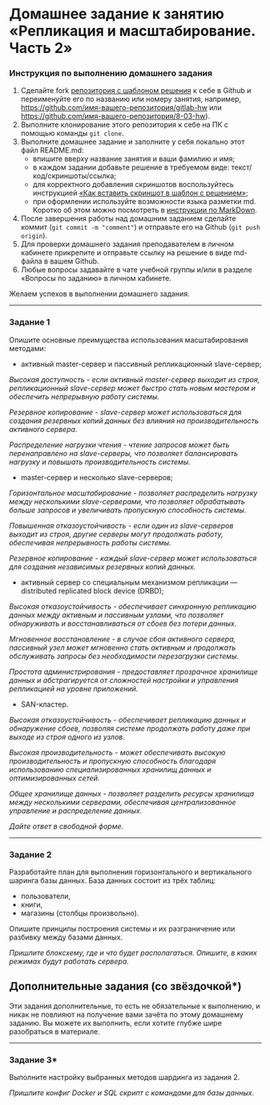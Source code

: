 # Домашнее задание к занятию «Репликация и масштабирование. Часть 2»

### Инструкция по выполнению домашнего задания

1. Сделайте fork [репозитория c шаблоном решения](https://github.com/netology-code/sys-pattern-homework) к себе в Github и переименуйте его по названию или номеру занятия, например, https://github.com/имя-вашего-репозитория/gitlab-hw или https://github.com/имя-вашего-репозитория/8-03-hw).
2. Выполните клонирование этого репозитория к себе на ПК с помощью команды `git clone`.
3. Выполните домашнее задание и заполните у себя локально этот файл README.md:
   - впишите вверху название занятия и ваши фамилию и имя;
   - в каждом задании добавьте решение в требуемом виде: текст/код/скриншоты/ссылка;
   - для корректного добавления скриншотов воспользуйтесь инструкцией [«Как вставить скриншот в шаблон с решением»](https://github.com/netology-code/sys-pattern-homework/blob/main/screen-instruction.md);
   - при оформлении используйте возможности языка разметки md. Коротко об этом можно посмотреть в [инструкции по MarkDown](https://github.com/netology-code/sys-pattern-homework/blob/main/md-instruction.md).
4. После завершения работы над домашним заданием сделайте коммит (`git commit -m "comment"`) и отправьте его на Github (`git push origin`).
5. Для проверки домашнего задания преподавателем в личном кабинете прикрепите и отправьте ссылку на решение в виде md-файла в вашем Github.
6. Любые вопросы задавайте в чате учебной группы и/или в разделе «Вопросы по заданию» в личном кабинете.

Желаем успехов в выполнении домашнего задания.

---

### Задание 1

Опишите основные преимущества использования масштабирования методами:

- активный master-сервер и пассивный репликационный slave-сервер; 

*Высокая доступность - если активный master-сервер выходит из строя, репликационный slave-сервер может быстро стать новым мастером и обеспечить непрерывную работу системы.*

*Резервное копирование - slave-сервер может использоваться для создания резервных копий данных без влияния на производительность активного сервера.*

*Распределение нагрузки чтения - чтение запросов может быть перенаправлено на slave-серверы, что позволяет балансировать нагрузку и повышать производительность системы.*

- master-сервер и несколько slave-серверов;

*Горизонтальное масштабирование - позволяет распределить нагрузку между несколькими slave-серверами, что позволяет обрабатывать больше запросов и увеличивать пропускную способность системы.*

*Повышенная отказоустойчивость - если один из slave-серверов выходит из строя, другие серверы могут продолжать работу, обеспечивая непрерывность работы системы.*

*Резервное копирование - каждый slave-сервер может использоваться для создания независимых резервных копий данных.*

- активный сервер со специальным механизмом репликации — distributed replicated block device (DRBD);

*Высокая отказоустойчивость - обеспечивает синхронную репликацию данных между активным и пассивным узлами, что позволяет обнаруживать и восстанавливаться от сбоев без потери данных.*

*Мгновенное восстановление - в случае сбоя активного сервера, пассивный узел может мгновенно стать активным и продолжать обслуживать запросы без необходимости перезагрузки системы.*

*Простота администрирования - предоставляет прозрачное хранилище данных и абстрагируется от сложностей настройки и управления репликацией на уровне приложений.*

- SAN-кластер.

*Высокая отказоустойчивость - обеспечивает репликацию данных и обнаружение сбоев, позволяя системе продолжать работу даже при выходе из строя одного из узлов.*

*Высокая производительность - может обеспечивать высокую производительность и пропускную способность благодаря использованию специализированных хранилищ данных и оптимизированных сетей.*

*Общее хранилище данных - позволяет разделить ресурсы хранилища между несколькими серверами, обеспечивая централизованное управление и распределение данных.*

*Дайте ответ в свободной форме.*

---

### Задание 2


Разработайте план для выполнения горизонтального и вертикального шаринга базы данных. База данных состоит из трёх таблиц: 

- пользователи, 
- книги, 
- магазины (столбцы произвольно). 

Опишите принципы построения системы и их разграничение или разбивку между базами данных.

*Пришлите блоксхему, где и что будет располагаться. Опишите, в каких режимах будут работать сервера.* 

## Дополнительные задания (со звёздочкой*)
Эти задания дополнительные, то есть не обязательные к выполнению, и никак не повлияют на получение вами зачёта по этому домашнему заданию. Вы можете их выполнить, если хотите глубже шире разобраться в материале.

---
### Задание 3*

Выполните настройку выбранных методов шардинга из задания 2.

*Пришлите конфиг Docker и SQL скрипт с командами для базы данных*.
